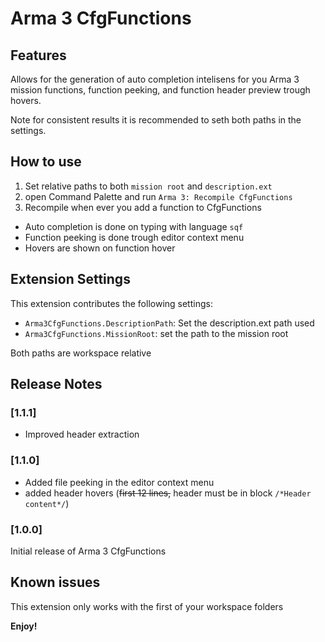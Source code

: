 # Arma 3 CfgFunctions

## Features

Allows for the generation of auto completion intelisens for you Arma 3 mission functions, function peeking, and function header preview trough hovers.

Note for consistent results it is recommended to seth both paths in the settings.

## How to use

1. Set relative paths to both `mission root` and `description.ext`
2. open Command Palette and run `Arma 3: Recompile CfgFunctions`
3. Recompile when ever you add a function to CfgFunctions

* Auto completion is done on typing with language `sqf`
* Function peeking is done trough editor context menu
* Hovers are shown on function hover

## Extension Settings

This extension contributes the following settings:

* `Arma3CfgFunctions.DescriptionPath`: Set the description.ext path used
* `Arma3CfgFunctions.MissionRoot`: set the path to the mission root

Both paths are workspace relative

## Release Notes

### [1.1.1]

* Improved header extraction

### [1.1.0]

* Added file peeking in the editor context menu
* added header hovers (~~first 12 lines,~~ header must be in block ```/*Header content*/```)

### [1.0.0]

Initial release of Arma 3 CfgFunctions

## Known issues

This extension only works with the first of your workspace folders

**Enjoy!**
